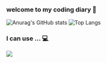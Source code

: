 ### welcome to my coding diary 🙌

![Anurag's GitHub stats](https://github-readme-stats.vercel.app/api?username=HiImJenna&show_icons=true&theme=vue-dark)
![Top Langs](https://github-readme-stats.vercel.app/api/top-langs/?username=HiImJenna&layout=compact&theme=vue-dark)


### I can use ... 💻
<img src="https://img.shields.io/badge/java-007396?style=for-the-badge&logo=java&logoColor=white">

